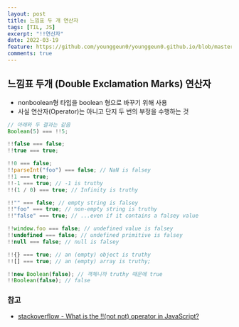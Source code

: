 ```yaml
---
layout: post
title: 느낌표 두 개 연산자
tags: [TIL, JS]
excerpt: "!!연산자"
date: 2022-03-19
feature: https://github.com/younggeun0/younggeun0.github.io/blob/master/_posts/img/til/til.png?raw=true
comments: true
---
```


## 느낌표 두개 (Double Exclamation Marks) 연산자

-   nonboolean형 타입을 boolean 형으로 바꾸기 위해 사용
-   사실 연산자(Operator)는 아니고 단지 두 번의 부정을 수행하는 것

```js
// 아래와 두 결과는 같음
Boolean(5) === !!5;

!!false === false;
!!true === true;

!!0 === false;
!!parseInt("foo") === false; // NaN is falsey
!!1 === true;
!!-1 === true; // -1 is truthy
!!(1 / 0) === true; // Infinity is truthy

!!"" === false; // empty string is falsey
!!"foo" === true; // non-empty string is truthy
!!"false" === true; // ...even if it contains a falsey value

!!window.foo === false; // undefined value is falsey
!!undefined === false; // undefined primitive is falsey
!!null === false; // null is falsey

!!{} === true; // an (empty) object is truthy
!![] === true; // an (empty) array is truthy;

!!new Boolean(false); // 객체니까 truthy 때문에 true
!!Boolean(false); // false
```

### 참고

-   [stackoverflow - What is the !!(not not) operator in JavaScript?](https://stackoverflow.com/questions/784929/what-is-the-not-not-operator-in-javascript)
